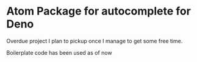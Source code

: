 # Atom Package for autocomplete for Deno

Overdue project I plan to pickup once I manage to get some free time.

Boilerplate code has been used as of now
